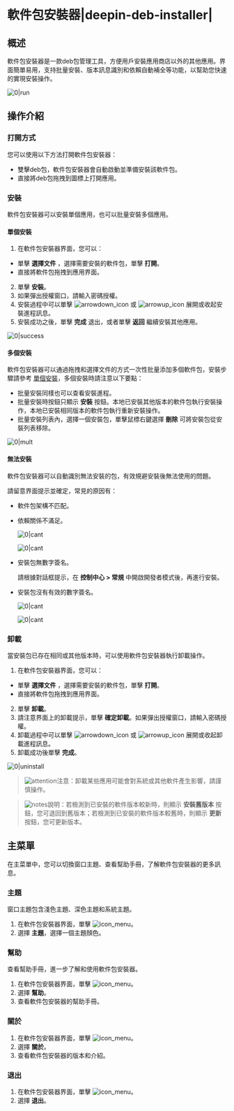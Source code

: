 # 軟件包安裝器|deepin-deb-installer|

## 概述

軟件包安裝器是一款deb包管理工具，方便用戶安裝應用商店以外的其他應用。界面簡單易用，支持批量安裝、版本訊息識別和依賴自動補全等功能，以幫助您快速的實現安裝操作。

![0|run](fig/run.png)

## 操作介紹

### 打開方式

您可以使用以下方法打開軟件包安裝器：

- 雙擊deb包，軟件包安裝器會自動啟動並準備安裝該軟件包。
- 直接將deb包拖拽到圖標上打開應用。

### 安裝

軟件包安裝器可以安裝單個應用，也可以批量安裝多個應用。

#### 單個安裝

1.  在軟件包安裝器界面，您可以：
   - 單擊 **選擇文件** ，選擇需要安裝的軟件包，單擊 **打開**。
   - 直接將軟件包拖拽到應用界面。
2.  單擊 **安裝**。
3.  如果彈出授權窗口，請輸入密碼授權。
4.  安裝過程中可以單擊 ![arrowdown_icon](../common/down.svg) 或 ![arrowup_icon](../common/up.svg) 展開或收起安裝進程訊息。
5.  安裝成功之後，單擊 **完成** 退出，或者單擊 **返回** 繼續安裝其他應用。

![0|success](fig/single.png)



#### 多個安裝

軟件包安裝器可以通過拖拽和選擇文件的方式一次性批量添加多個軟件包，安裝步驟請參考 [單個安裝](單個安裝)，多個安裝時請注意以下要點：

- 批量安裝同樣也可以查看安裝進程。
- 批量安裝時按鈕只顯示 **安裝** 按鈕。本地已安裝其他版本的軟件包執行安裝操作，本地已安裝相同版本的軟件包執行重新安裝操作。
- 批量安裝列表內，選擇一個安裝包，單擊鼠標右鍵選擇 **刪除** 可將安裝包從安裝列表移除。


![0|mult](fig/multi.png)


#### 無法安裝

軟件包安裝器可以自動識別無法安裝的包，有效規避安裝後無法使用的問題。

請留意界面提示並確定，常見的原因有：

- 軟件包架構不匹配。
- 依賴關係不滿足。

   ![0|cant](fig/cant1.png)

   ![0|cant](fig/cant2.png)

- 安裝包無數字簽名。

   請根據對話框提示，在 **控制中心 > 常規** 中開啟開發者模式後，再進行安裝。
   
- 安裝包沒有有效的數字簽名。
  
   ![0|cant](fig/cant3.png)

   ![0|cant](fig/cant4.png)

### 卸載

當安裝包已存在相同或其他版本時，可以使用軟件包安裝器執行卸載操作。

1.  在軟件包安裝器界面，您可以：
   - 單擊 **選擇文件** ，選擇需要安裝的軟件包，單擊 **打開**。
   - 直接將軟件包拖拽到應用界面。
2. 單擊 **卸載**。
3. 請注意界面上的卸載提示，單擊 **確定卸載**。如果彈出授權窗口，請輸入密碼授權。
4. 卸載過程中可以單擊 ![arrowdown_icon](../common/down.svg) 或 ![arrowup_icon](../common/up.svg) 展開或收起卸載進程訊息。
5. 卸載成功後單擊 **完成**。

![0|uninstall](fig/uninstall.png)

> ![attention](../common/attention.svg)注意：卸載某些應用可能會對系統或其他軟件產生影響，請謹慎操作。

> ![notes](../common/notes.svg)說明：若檢測到已安裝的軟件版本較新時，則顯示 **安裝舊版本** 按鈕，您可退回到舊版本；若檢測到已安裝的軟件版本較舊時，則顯示 **更新** 按鈕，您可更新版本。

## 主菜單

在主菜單中，您可以切換窗口主題、查看幫助手冊，了解軟件包安裝器的更多訊息。

### 主題

窗口主題包含淺色主題、深色主題和系統主題。

1. 在軟件包安裝器界面，單擊 ![icon_menu](../common/icon_menu.svg)。
2. 選擇 **主題**，選擇一個主題顏色。

### 幫助

查看幫助手冊，進一步了解和使用軟件包安裝器。

1. 在軟件包安裝器界面，單擊 ![icon_menu](../common/icon_menu.svg)。
2. 選擇 **幫助**。
3. 查看軟件包安裝器的幫助手冊。


### 關於

1. 在軟件包安裝器界面，單擊 ![icon_menu](../common/icon_menu.svg)。
2. 選擇 **關於**。
3. 查看軟件包安裝器的版本和介紹。


### 退出

1. 在軟件包安裝器界面，單擊 ![icon_menu](../common/icon_menu.svg)。
2. 選擇 **退出**。


